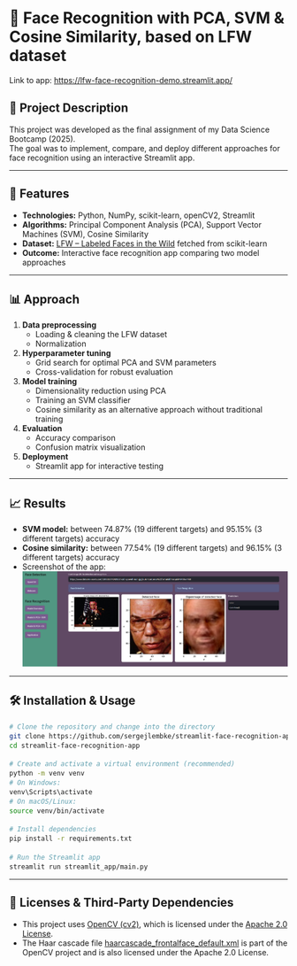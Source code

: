 # 👤 Face Recognition with PCA, SVM & Cosine Similarity, based on LFW dataset
Link to app: https://lfw-face-recognition-demo.streamlit.app/

## 🎯 Project Description
This project was developed as the final assignment of my Data Science Bootcamp (2025).  
The goal was to implement, compare, and deploy different approaches for face recognition using an interactive Streamlit app.

---

## 🚀 Features
- **Technologies:** Python, NumPy, scikit-learn, openCV2, Streamlit  
- **Algorithms:** Principal Component Analysis (PCA), Support Vector Machines (SVM), Cosine Similarity  
- **Dataset:** [LFW – Labeled Faces in the Wild](https://scikit-learn.org/stable/modules/generated/sklearn.datasets.fetch_lfw_people.html) fetched from scikit-learn
- **Outcome:** Interactive face recognition app comparing two model approaches

---

## 📊 Approach
1. **Data preprocessing**  
   - Loading & cleaning the LFW dataset
   - Normalization
2. **Hyperparameter tuning**  
   - Grid search for optimal PCA and SVM parameters
   - Cross-validation for robust evaluation
3. **Model training**  
   - Dimensionality reduction using PCA
   - Training an SVM classifier
   - Cosine similarity as an alternative approach without traditional training
4. **Evaluation**  
   - Accuracy comparison
   - Confusion matrix visualization
5. **Deployment**  
   - Streamlit app for interactive testing

---

## 📈 Results
- **SVM model:** between 74.87% (19 different targets) and 95.15% (3 different targets) accuracy  
- **Cosine similarity:** between 77.54% (19 different targets) and 96.15% (3 different targets) accuracy  
- Screenshot of the app:  
  ![Streamlit App Screenshot](app_demo.png)

---

## 🛠️ Installation & Usage
```bash
# Clone the repository and change into the directory
git clone https://github.com/sergejlembke/streamlit-face-recognition-app.git
cd streamlit-face-recognition-app

# Create and activate a virtual environment (recommended)
python -m venv venv
# On Windows:
venv\Scripts\activate
# On macOS/Linux:
source venv/bin/activate

# Install dependencies
pip install -r requirements.txt

# Run the Streamlit app
streamlit run streamlit_app/main.py
```

---

## 📄 Licenses & Third-Party Dependencies

- This project uses [OpenCV (cv2)](https://opencv.org/), which is licensed under the [Apache 2.0 License](https://www.apache.org/licenses/LICENSE-2.0).
- The Haar cascade file [haarcascade_frontalface_default.xml](https://github.com/opencv/opencv/blob/4.x/data/haarcascades/haarcascade_frontalface_default.xml) is part of the OpenCV project and is also licensed under the Apache 2.0 License.
